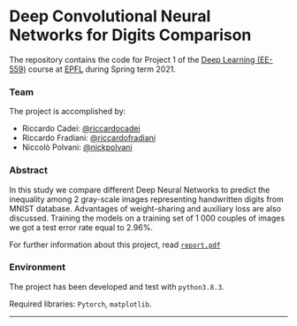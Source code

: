 # Deep Convolutional Neural Networks for Digits Comparison

The repository contains the code for Project 1 of the [Deep Learning (EE-559)](https://edu.epfl.ch/coursebook/en/deep-learning-EE-559) course at [EPFL](https://www.epfl.ch/en/) during Spring term 2021. 

### Team
The project is accomplished by:
- Riccardo Cadei: [@riccardocadei](https://github.com/riccardocadei)
- Riccardo Fradiani: [@riccardofradiani](https://github.com/riccardofradiani)
- Niccolò Polvani: [@nickpolvani](https://github.com/nickpolvani)

### Abstract
In this study we compare different Deep Neural Networks to predict the inequality among 2 gray-scale images representing handwritten digits from MNIST database. Advantages of weight-sharing and auxiliary loss are also discussed. Training the models on a training set of 1 000 couples of images we got a test error rate equal to 2.96\%.

For further information about this project, read [`report.pdf`](https://github.com/riccardocadei/DCNN-for-Digits-Comparison/blob/main/report.pdf)

### Environment
The project has been developed and test with `python3.8.3`.

Required libraries: `Pytorch`, `matplotlib`.

* * *
